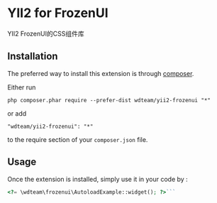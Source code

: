 YII2 for FrozenUI
=================
YII2 FrozenUI的CSS组件库

Installation
------------

The preferred way to install this extension is through [composer](http://getcomposer.org/download/).

Either run

```
php composer.phar require --prefer-dist wdteam/yii2-frozenui "*"
```

or add

```
"wdteam/yii2-frozenui": "*"
```

to the require section of your `composer.json` file.


Usage
-----

Once the extension is installed, simply use it in your code by  :

```php
<?= \wdteam\frozenui\AutoloadExample::widget(); ?>```